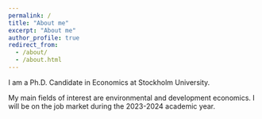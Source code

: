 ```yaml
---
permalink: /
title: "About me"
excerpt: "About me"
author_profile: true
redirect_from: 
  - /about/
  - /about.html
---
```



I am a Ph.D. Candidate in Economics at Stockholm University.

My main fields of interest are environmental and development economics. I will be on the job market during the 2023-2024 academic year.

